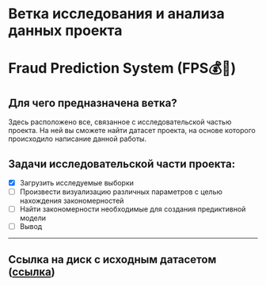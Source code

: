 # Ветка исследования и анализа данных проекта
# Fraud Prediction System (FPS💰🔬)
## Для чего предназначена ветка?
Здесь расположено все, связанное с исследовательской частью проекта.
На ней вы сможете найти датасет проекта, на основе которого происходило написание данной работы.
## Задачи исследовательской части проекта:
- [x] Загрузить исследуемые выборки
- [ ] Произвести визуализацию различных параметров с целью нахождения закономерностей
- [ ] Найти закономерности необходимые для создания предиктивной модели
- [ ] Вывод

---
## Ссылка на диск с исходным датасетом ([ссылка](https://yadi.sk/d/kK0owA0uOBwFlw?w=1))
